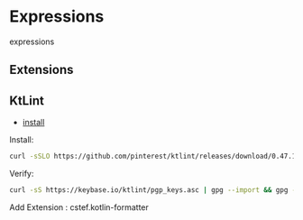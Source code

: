 # Expressions

expressions

## Extensions

## KtLint

- [install](https://pinterest.github.io/ktlint/install/cli/)

Install:

```sh
curl -sSLO https://github.com/pinterest/ktlint/releases/download/0.47.1/ktlint && chmod a+x ktlint && sudo mv ktlint /usr/local/bin/
```

Verify:

```sh
curl -sS https://keybase.io/ktlint/pgp_keys.asc | gpg --import && gpg --verify ktlint.asc
```

Add Extension : cstef.kotlin-formatter

